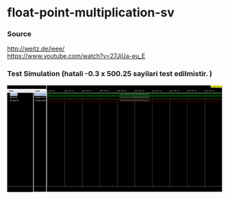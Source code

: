 # float-point-multiplication-sv

### Source
http://weitz.de/ieee/  <br />
https://www.youtube.com/watch?v=27JjUa-eu_E  <br />


### Test Simulation (hatali -0.3 x 500.25 sayilari test edilmistir. )
![alt text](https://github.com/ninec09/float-point-multiplication-sv/blob/main/simulation.png) <br />